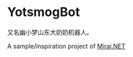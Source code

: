 ﻿# YotsmogBot

又名幽小梦山东大奶奶机器人。

A sample/inspiration project of [Mirai.NET](https://www.github.com/SinoAHpx/Mirai.Net)

